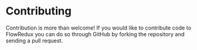 # Contributing

Contribution is more than welcome!
If you would like to contribute code to FlowRedux you can do so through GitHub by forking the repository and sending a pull request.
